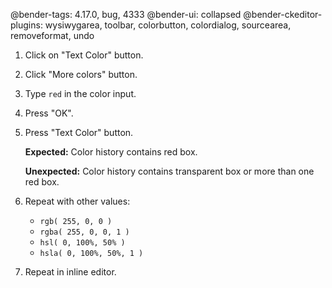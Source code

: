 @bender-tags: 4.17.0, bug, 4333
@bender-ui: collapsed
@bender-ckeditor-plugins: wysiwygarea, toolbar, colorbutton, colordialog, sourcearea, removeformat, undo

1. Click on "Text Color" button.
2. Click "More colors" button.
3. Type `red` in the color input.
4. Press "OK".
5. Press "Text Color" button.

	**Expected:** Color history contains red box.

	**Unexpected:** Color history contains transparent box or more than one red box.
6. Repeat with other values:
	* `rgb( 255, 0, 0 )`
	* `rgba( 255, 0, 0, 1 )`
	* `hsl( 0, 100%, 50% )`
	* `hsla( 0, 100%, 50%, 1 )`
7. Repeat in inline editor.
